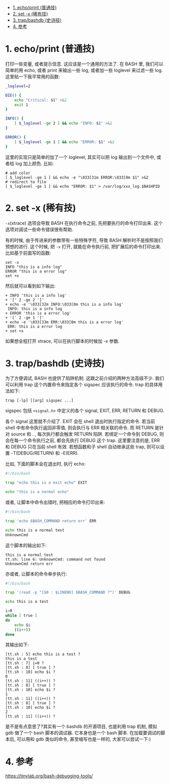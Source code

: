 
<!-- @import "[TOC]" {cmd="toc" depthFrom=1 depthTo=6 orderedList=false} -->

<!-- code_chunk_output -->

- [1. echo/print (普通技)](#1-echoprint-普通技)
- [2. set -x (稀有技)](#2-set--x-稀有技)
- [3. trap/bashdb (史诗技)](#3-trapbashdb-史诗技)
- [4. 参考](#4-参考)

<!-- /code_chunk_output -->

# 1. echo/print (普通技)

打印一些变量, 或者提示信息. 这应该是一个通用的方法了. 在 BASH 里, 我们可以简单的用 echo, 或者 print 来输出一些 log, 或者加一些 loglevel 来过滤一些 log. 这里贴一下我平常用的函数:

```bash
_loglevel=2

DIE() {
    echo "Critical: $1" >&2
    exit 1
}

INFO() {
    [ $_loglevel -ge 2 ] && echo "INFO: $1" >&2
}

ERROR() {
    [ $_loglevel -ge 1 ] && echo "ERROR: $1" >&2
}
```

这里的实现只是简单的加了一个 loglevel, 其实可以把 log 输出到一个文件中, 或者给 log 加上颜色. 比如:

```
# add color
[ $_loglevel -ge 1 ] && echo -e "\033[31m ERROR:\033[0m $1" >&2
# redirect to file
[ $_loglevel -ge 1 ] && echo "ERROR: $1" > /var/log/xxx_log.$BASHPID
```

# 2. set -x (稀有技)

`-x`(xtrace) 选项会导致 BASH 在执行命令之前, 先把要执行的命令打印出来. 这个选项对调试一些命令错误很有帮助.

有的时候, 由于传进来的参数带有一些特殊字符, 导致 BASH 解析时不是按照我们预想的进行. 这个时候, 把 `-x` 打开, 就能在命令执行前, 把扩展后的命令打印出来. 比如基于前面写的函数:

```
set -x
INFO "this is a info log"
ERROR "this is a error log"
set +x
```

然后就可以看到如下输出:

```
+ INFO 'this is a info log'
+ '[' 2 -ge 2 ']'
+ echo -e '\033[32m INFO:\033[0m this is a info log'
 INFO: this is a info log
+ ERROR 'this is a error log'
+ '[' 2 -ge 1 ']'
+ echo -e '\033[33m ERR:\033[0m this is a error log'
 ERR: this is a error log
+ set +x
```

如果想全程打开 xtrace, 可以在执行脚本的时候加 -x 参数.

# 3. trap/bashdb (史诗技)

为了方便调试, BASH 也提供了陷阱机制. 这跟之前介绍的两种方法高级不少. 我们可以利用 trap 这个内置命令来指定各个 sigspec 应该执行的命令. trap 的具体用法如下:

```
trap [-lp] [[arg] sigspec ...]
```

sigspec 包括 `<signal.h>` 中定义的各个 signal,  EXIT, ERR, RETURN 和 DEBUG.


各个 signal 这里就不介绍了. EXIT 会在 shell 退出时执行指定的命令. 若当前 shell 中有命令执行返回非零值, 则会执行与 ERR 相关联的命令. 而 RETURN 是针对 source 和 . , 每次执行都会触发 RETURN 陷阱. 若绑定一个命令到 DEBUG, 则会在每一个命令执行之前, 都会先执行 DEBUG 这个 trap. 这里要注意的是, ERR 和 DEBUG 只在当前 shell 有效. 若想函数和子 shell 自动继承这些 trap, 则可以设置 -T(DEBUG/RETURN) 和 \-E(ERR).

比如, 下面的脚本会在退出时, 执行 echo:

```sh
#!/bin/bash

trap "echo this is a exit echo" EXIT

echo "this is a normal echo"
```

或者, 让脚本中命令出错时, 把相应的命令打印出来:

```sh
#!/bin/bash

trap 'echo $BASH_COMMAND return err' ERR

echo this is a normal test
UnknownCmd
```

这个脚本的输出如下:

```
this is a normal test
tt.sh: line 6: UnknownCmd: command not found
UnknownCmd return err
```

亦或者, 让脚本的命令单步执行:

```sh
#!/bin/bash

trap '(read -p "[$0 : $LINENO] $BASH_COMMAND ?")' DEBUG

echo this is a test

i=0
while [ true ]
do
    echo $i
    ((i++))
done
```

其输出如下:

```
[tt.sh : 5] echo this is a test ?
this is a test
[tt.sh : 7] i=0 ?
[tt.sh : 8] [ true ] ?
[tt.sh : 10] echo $i ?
0
[tt.sh : 11] ((i++)) ?
[tt.sh : 8] [ true ] ?
[tt.sh : 10] echo $i ?
1
[tt.sh : 11] ((i++)) ?
[tt.sh : 8] [ true ] ?
[tt.sh : 10] echo $i ?
2
[tt.sh : 11] ((i++)) ?
```

是不是有点意思了?其实有一个 bashdb 的开源项目, 也是利用 trap 机制, 模拟 gdb 做了一个 bash 脚本的调试器. 它本身也是一个 bash 脚本. 在加载要调试的脚本后, 可以用和 gdb 类似的命令, 甚至缩写也是一样的, 大家可以尝试一下:)

# 4. 参考

https://tinylab.org/bash-debugging-tools/